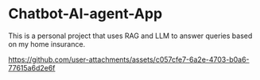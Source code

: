 # Chatbot-AI-agent-App
This is a personal project that uses RAG and LLM to answer queries based on my home insurance.


https://github.com/user-attachments/assets/c057cfe7-6a2e-4703-b0a6-77615a6d2e6f

